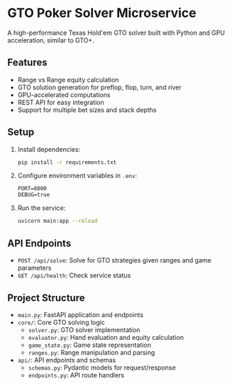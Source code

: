 # GTO Poker Solver Microservice

A high-performance Texas Hold'em GTO solver built with Python and GPU acceleration, similar to GTO+.

## Features

- Range vs Range equity calculation
- GTO solution generation for preflop, flop, turn, and river
- GPU-accelerated computations
- REST API for easy integration
- Support for multiple bet sizes and stack depths

## Setup

1. Install dependencies:
   ```bash
   pip install -r requirements.txt
   ```

2. Configure environment variables in `.env`:
   ```
   PORT=8000
   DEBUG=true
   ```

3. Run the service:
   ```bash
   uvicorn main:app --reload
   ```

## API Endpoints

- `POST /api/solve`: Solve for GTO strategies given ranges and game parameters
- `GET /api/health`: Check service status

## Project Structure

- `main.py`: FastAPI application and endpoints
- `core/`: Core GTO solving logic
  - `solver.py`: GTO solver implementation
  - `evaluator.py`: Hand evaluation and equity calculation
  - `game_state.py`: Game state representation
  - `ranges.py`: Range manipulation and parsing
- `api/`: API endpoints and schemas
  - `schemas.py`: Pydantic models for request/response
  - `endpoints.py`: API route handlers
